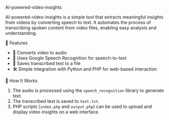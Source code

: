  AI-powered-video-insights

AI-powered-video-insights is a simple tool that extracts meaningful insights from videos by converting speech to text. It automates the process of transcribing spoken content from video files, enabling easy analysis and understanding.

 🚀 Features
- 🎥 Converts video to audio
- 🧠 Uses Google Speech Recognition for speech-to-text
- 📄 Saves transcribed text to a file
- 🛠 Simple integration with Python and PHP for web-based interaction

🧪 How It Works
1. The audio is processed using the `speech_recognition` library to generate text.
2. The transcribed text is saved to `text.txt`.
3. PHP scripts (`index.php` and `output.php`) can be used to upload and display video insights on a web interface.



